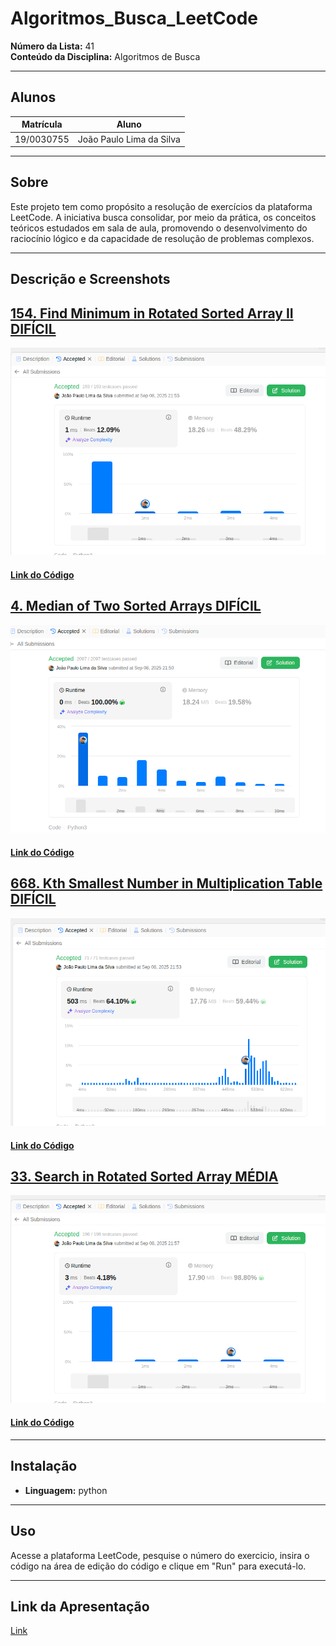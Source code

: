 # Algoritmos_Busca_LeetCode

**Número da Lista:** 41  
**Conteúdo da Disciplina:** Algoritmos de Busca

---

## Alunos

| Matrícula  | Aluno                    |
| ---------- | ------------------------ |
| 19/0030755 | João Paulo Lima da Silva |

---

## Sobre

Este projeto tem como propósito a resolução de exercícios da plataforma LeetCode. A iniciativa busca consolidar, por meio da prática, os conceitos teóricos estudados em sala de aula, promovendo o desenvolvimento do raciocínio lógico e da capacidade de resolução de problemas complexos.

---

## Descrição e Screenshots

## [154. Find Minimum in Rotated Sorted Array II DIFÍCIL](https://leetcode.com/problems/find-minimum-in-rotated-sorted-array-ii/description/)

![154. Find Minimum in Rotated Sorted Array II ](src/154.Find-Minimum-in-Rotated-Sorted-Array-II.png)

#### [Link do Código](leetcode/154.Find-Minimum-in-Rotated-Sorted-Array-II.py)

## [4. Median of Two Sorted Arrays DIFÍCIL](https://leetcode.com/problems/median-of-two-sorted-arrays/description/)

![4. Median of Two Sorted Arrays](src/4.Median-of-Two-Sorted-Arrays.png)

#### [Link do Código](leetcode/4.Median-of-Two-Sorted-Arrays.py)

## [668. Kth Smallest Number in Multiplication Table DIFÍCIL](https://leetcode.com/problems/kth-smallest-number-in-multiplication-table/description/)

![668. Kth Smallest Number in Multiplication Table](src/668.Kth-Smallest-Number-in-Multiplication-Table.png)

#### [Link do Código](leetcode/668.Kth-Smallest-Number-in-Multiplication-Table.py)

## [33. Search in Rotated Sorted Array MÉDIA](https://leetcode.com/problems/search-in-rotated-sorted-array/description/)

![33. Search in Rotated Sorted Array MÉDIA](src/33.Search-in-Rotated-Sorted-Array.png)

#### [Link do Código](leetcode/33.Search-in-Rotated-Sorted-Array.py)

---

## Instalação

- **Linguagem:** python

---

## Uso

Acesse a plataforma LeetCode, pesquise o número do exercicio, insira o código na área de edição do código e clique em "Run" para executá-lo.

---

## Link da Apresentação

[Link](https://youtu.be/bH3wmizWAQU)
